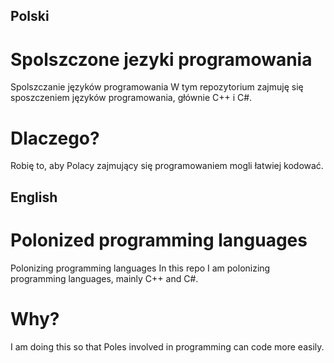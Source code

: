 ## Polski
# Spolszczone jezyki programowania
Spolszczanie języków programowania
W tym repozytorium zajmuję się sposzczeniem języków programowania, głównie C++ i C#.
# Dlaczego?
Robię to, aby Polacy zajmujący się programowaniem mogli łatwiej kodować.

## English
# Polonized programming languages
Polonizing programming languages
In this repo I am polonizing programming languages, mainly C++ and C#.
# Why?
I am doing this so that Poles involved in programming can code more easily.
